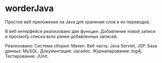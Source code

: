 # worderJava
Простое веб приложение на Java для хранения слов и их переводов.
  
В веб интерфейсе реализовано две функции: Добавление новой записи и просмотр списка всех ранее добавленных записей.

Реализовано:
Система сборки: Maven.
Веб часть: Java Servlet, JSP.
База данных: MySQL.
Документация: Jacadoc.
Журналирование: log4j.
Тестирование: JUnit.
